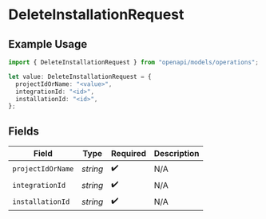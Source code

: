 # DeleteInstallationRequest

## Example Usage

```typescript
import { DeleteInstallationRequest } from "openapi/models/operations";

let value: DeleteInstallationRequest = {
  projectIdOrName: "<value>",
  integrationId: "<id>",
  installationId: "<id>",
};
```

## Fields

| Field              | Type               | Required           | Description        |
| ------------------ | ------------------ | ------------------ | ------------------ |
| `projectIdOrName`  | *string*           | :heavy_check_mark: | N/A                |
| `integrationId`    | *string*           | :heavy_check_mark: | N/A                |
| `installationId`   | *string*           | :heavy_check_mark: | N/A                |